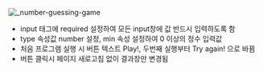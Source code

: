 ![_number-guessing-game](https://user-images.githubusercontent.com/74545780/134939371-b8d5ea97-9d00-4ac0-be70-d699cce1a923.gif)

* input 태그에 required 설정하여 모든 input창에 값 반드시 입력하도록 함
* type 속성값 number 설정, min 속성 설정하여 0 이상의 정수 입력값
* 처음 프로그램 실행 시 버튼 텍스트 Play!, 두번째 실행부터 Try again! 으로 바뀜
* 버튼 클릭시 페이지 새로고침 없이 결과창만 변경됨
